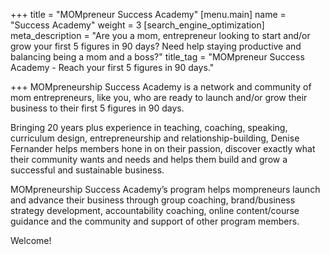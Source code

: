 +++
title = "MOMpreneur Success Academy"
[menu.main]
name = "Success Academy"
weight = 3
[search_engine_optimization]
meta_description = "Are you a mom, entrepreneur looking to start and/or grow your first 5 figures in 90 days? Need help staying productive and balancing being a mom and a boss?"
title_tag = "MOMpreneur Success Academy - Reach your first 5 figures in 90 days."

+++
MOMpreneurship Success Academy is a network and community of mom entrepreneurs, like you, who are ready to launch and/or grow their business to their first 5 figures in 90 days.

Bringing 20 years plus experience in teaching, coaching, speaking, curriculum design, entrepreneurship and relationship-building, Denise Fernander helps members hone in on their passion, discover exactly what their community wants and needs and helps them build and grow a successful and sustainable business.

MOMpreneurship Success Academy’s program helps mompreneurs launch and advance their business through group coaching, brand/business strategy development, accountability coaching, online content/course guidance and the community and support of other program members.

Welcome!